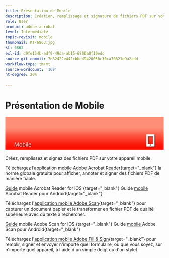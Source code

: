 ```yaml
---
title: Présentation de Mobile
description: Création, remplissage et signature de fichiers PDF sur votre appareil mobile
role: User
product: adobe acrobat
level: Intermediate
topic-revisit: mobile
thumbnail: KT-6863.jpg
kt: 6863
exl-id: d9fe154b-adf9-49da-ab15-6806a0f10edc
source-git-commit: 7d82422e442cbbed9420050c30ca70821e9a2cdd
workflow-type: tm+mt
source-wordcount: '169'
ht-degree: 20%

---
```


# Présentation de Mobile

![Image mobile Acrobat](../assets/Hero-Mobile.png)

Créez, remplissez et signez des fichiers PDF sur votre appareil mobile.

Téléchargez [l’application mobile Adobe Acrobat Reader](https://acrobat.adobe.com/fr/fr/mobile/acrobat-reader.html){target=&quot;_blank&quot;} la norme globale gratuite pour afficher, annoter et signer des fichiers PDF de manière fiable.

[Guide](https://www.adobe.com/go/v_acrobatios_fr) mobile Acrobat Reader for iOS {target=&quot;_blank&quot;} Guide
[ mobile ](https://www.adobe.com/go/v_acrobatandroid_fr)Acrobat Reader pour Android{target=&quot;_blank&quot;}

Téléchargez l&#39;[application mobile Adobe Scan](https://acrobat.adobe.com/us/en/mobile/scanner-app.html){target=&quot;_blank&quot;} pour capturer un document papier et le transformer en fichier PDF de qualité supérieure avec du texte à rechercher.

[Guide](https://www.adobe.com/go/adobescanios_fr) mobile Adobe Scan for iOS {target=&quot;_blank&quot;} Guide
[ mobile ](https://www.adobe.com/go/adobescanandroid_fr)Adobe Scan pour Android{target=&quot;_blank&quot;}

Téléchargez l&#39;[application mobile Adobe Fill &amp; Sign](https://acrobat.adobe.com/fr/fr/mobile/fill-sign-pdfs.html){target=&quot;_blank&quot;} pour remplir, signer et envoyer n&#39;importe quel formulaire, où que vous soyez, sur n&#39;importe quel appareil, à l&#39;aide d&#39;un simple doigt ou d&#39;un stylet.
